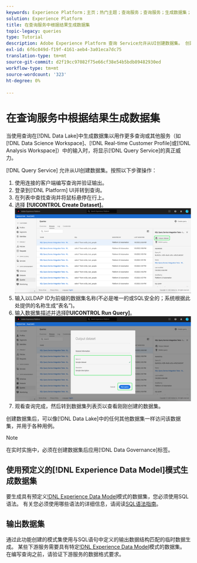 ```yaml
---
keywords: Experience Platform；主页；热门主题；查询服务；查询服务；生成数据集；生成数据集；创建数据集；
solution: Experience Platform
title: 在查询服务中根据结果生成数据集
topic-legacy: queries
type: Tutorial
description: Adobe Experience Platform 查询 Service允许从UI创建数据集。 创建数据集后，可以像Data Lake中的任何其他数据集一样访问该数据集，并用于各种用例。
exl-id: 6f6c049d-f19f-4161-aeb4-3a01eca7dc75
translation-type: tm+mt
source-git-commit: d2f19cc97082f75e66cf38e54b5bdb89482930ed
workflow-type: tm+mt
source-wordcount: '323'
ht-degree: 0%

---
```


# 在查询服务中根据结果生成数据集

当使用查询在[!DNL Data Lake]中生成数据集以用作更多查询或其他服务（如[!DNL Data Science Workspace]、[!DNL Real-time Customer Profile]或[!DNL Analysis Workspace]）中的输入时，将显示[!DNL Query Service]的真正威力。

[!DNL Query Service] 允许从UI创建数据集。按照以下步骤操作：

1. 使用连接的客户端编写查询并验证输出。
2. 登录到[!DNL Platform] UI并转到查询。
3. 在列表中查找查询并将鼠标悬停在行上。
4. 选择 **[!UICONTROL Create Dataset]**。![图像](../images/ui/create-datasets/output-dataset.png)
5. 输入以LDAP ID为前缀的数据集名称(不必是唯一的或SQL安全的；系统根据此处提供的名称生成“表名”)。
6. 输入数据集描述并选择&#x200B;**[!UICONTROL Run Query]**。![图像](../images/ui/create-datasets/run-query.png)
7. 观看查询完成，然后转到数据集列表页以查看刚刚创建的数据集。

创建数据集后，可以像[!DNL Data Lake]中的任何其他数据集一样访问该数据集，并用于各种用例。

>[!NOTE]
>
>在实时实施中，必须在创建数据集后应用[!DNL Data Governance]标签。

## 使用预定义的[!DNL Experience Data Model]模式生成数据集

要生成具有预定义[!DNL Experience Data Model](XDM)模式的数据集，您必须使用SQL语法。 有关您必须使用哪些语法的详细信息，请阅读[SQL语法指南](../sql/syntax.md#create-table-as-select)。

## 输出数据集

通过此功能创建的模式集使用与SQL语句中定义的输出数据结构匹配的临时数据生成。 某些下游服务需要具有特定[!DNL Experience Data Model](XDM)模式的数据集。 在编写查询之前，请验证下游服务的数据格式要求。

